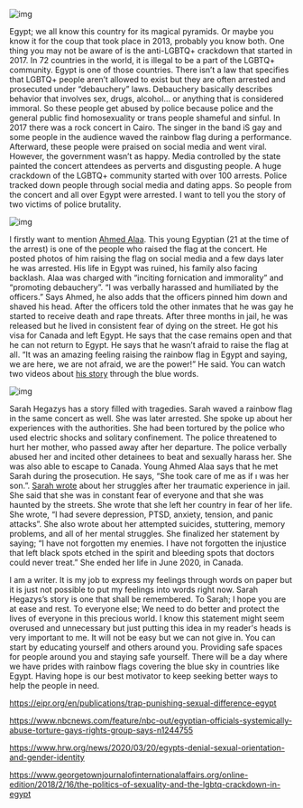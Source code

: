 ![img](https://i.imgur.com/XKGRtyU.jpg)

Egypt; we all know this country for its magical pyramids. Or maybe you know it for the coup that took place in 2013, probably you know both. One thing you may not be aware of is the anti-LGBTQ+ crackdown that started in 2017. In 72 countries in the world, it is illegal to be a part of the LGBTQ+ community. Egypt is one of those countries. There isn’t a law that specifies that LGBTQ+ people aren’t allowed to exist but they are often arrested and prosecuted under “debauchery” laws. Debauchery basically describes behavior that involves sex, drugs, alcohol... or anything that is considered immoral. So these people get abused by police because police and the general public find homosexuality or trans people shameful and sinful. In 2017 there was a rock concert in Cairo. The singer in the band iS gay and some people in the audience waved the rainbow flag during a performance. Afterward, these people were praised on social media and went viral. However, the government wasn’t as happy. Media controlled by the state painted the concert attendees as perverts and disgusting people. A huge crackdown of the LGBTQ+ community started with over 100 arrests. Police tracked down people through social media and dating apps. So people from the concert and all over Egypt were arrested. I want to tell you the story of two victims of police brutality. 

![img](https://i.imgur.com/n36Jv5K.png)

I firstly want to mention [Ahmed Alaa](https://www.youtube.com/watch?v=1CW2wNfwaCM&list=PLoaCnQ4oujEF-ZktBIrUQ672-096z9i6R&index=7). This young Egyptian (21 at the time of the arrest) is one of the people who raised the flag at the concert. He posted photos of him raising the flag on social media and a few days later he was arrested. His life in Egypt was ruined, his family also facing backlash. Alaa was charged with “inciting fornication and immorality” and “promoting debauchery”. “I was verbally harassed and humiliated by the officers.” Says Ahmed, he also adds that the officers pinned him down and shaved his head. After the officers told the other inmates that he was gay he started to receive death and rape threats. After three months in jail, he was released but he lived in consistent fear of dying on the street. He got his visa for Canada and left Egypt. He says that the case remains open and that he can not return to Egypt. He says that he wasn’t afraid to raise the flag at all. “It was an amazing feeling raising the rainbow flag in Egypt and saying, we are here, we are not afraid, we are the power!” He said. You can watch two videos about [his story](https://www.youtube.com/watch?v=Cqnn2ccFcBs&t=17s) through the blue words.

![img](https://i.imgur.com/SYyzXnE.png)

Sarah Hegazys has a story filled with tragedies. Sarah waved a rainbow flag in the same concert as well. She was later arrested. She spoke up about her experiences with the authorities. She had been tortured by the police who used electric shocks and solitary confinement. The police threatened to hurt her mother, who passed away after her departure. The police verbally abused her and incited other detainees to beat and sexually harass her. She was also able to escape to Canada. Young Ahmed Alaa says that he met Sarah during the prosecution. He says, “She took care of me as if ı was her son.”. [Sarah wrote](https://www.madamasr.com/ar/2018/09/24/opinion/u/%D8%B9%D8%A7%D9%85-%D8%B9%D9%84%D9%89-%D9%85%D9%88%D9%82%D8%B9%D8%A9-%D8%A7%D9%84%D8%B1%D9%8A%D9%86%D8%A8%D9%88-%D9%86%D8%B8%D8%A7%D9%85-%D9%8A%D8%B9%D8%AA%D9%82%D9%84%D8%8C-%D9%88%D8%A5/) about her struggles after her traumatic experience in jail. She said that she was in constant fear of everyone and that she was haunted by the streets. She wrote that she left her country in fear of her life. She wrote, “I had severe depression, PTSD, anxiety, tension, and panic attacks”. She also wrote about her attempted suicides, stuttering, memory problems, and all of her mental struggles. She finalized her statement by saying; “I have not forgotten my enemies. I have not forgotten the injustice that left black spots etched in the spirit and bleeding spots that doctors could never treat.” She ended her life in June 2020, in Canada. 


I am a writer. It is my job to express my feelings through words on paper but it is just not possible to put my feelings into words right now. Sarah Hegazys’s story is one that shall be remembered. To Sarah; I hope you are at ease and rest. To everyone else; We need to do better and protect the lives of everyone in this precious world. I know this statement might seem overused and unnecessary but just putting this idea in my reader's heads is very important to me. It will not be easy but we can not give in. You can start by educating yourself and others around you. Providing safe spaces for people around you and staying safe yourself. There will be a day where we have prides with rainbow flags covering the blue sky in countries like Egypt. Having hope is our best motivator to keep seeking better ways to help the people in need. 

https://eipr.org/en/publications/trap-punishing-sexual-difference-egypt

https://www.nbcnews.com/feature/nbc-out/egyptian-officials-systemically-abuse-torture-gays-rights-group-says-n1244755


https://www.hrw.org/news/2020/03/20/egypts-denial-sexual-orientation-and-gender-identity

https://www.georgetownjournalofinternationalaffairs.org/online-edition/2018/2/16/the-politics-of-sexuality-and-the-lgbtq-crackdown-in-egypt